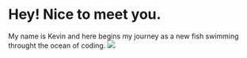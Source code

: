 # Hey! Nice to meet you.
My name is Kevin and here begins my journey as a new fish swimming throught the ocean of coding.
![](https://miro.medium.com/max/1400/1*b1_CBYDysJFp_OtqelUx_g.jpeg)

